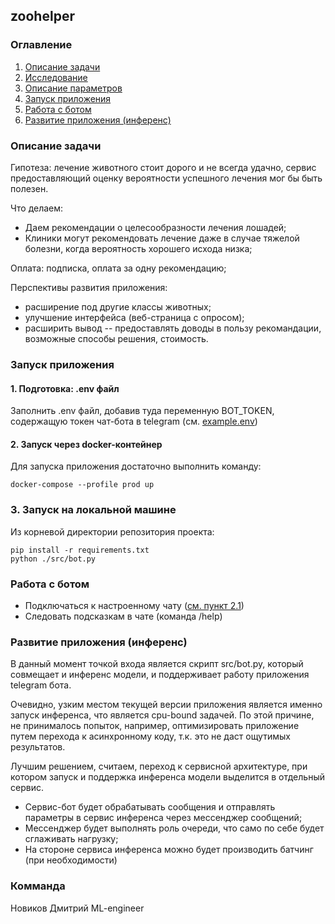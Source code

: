 ## zoohelper



### Оглавление
1. [Описание задачи](#описание-задачи)
2. [Исследование](notebooks/README.MD)
3. [Описание параметров](notebooks/features.md#описание-параметров-модели-на-ввод)
4. [Запуск приложения](README.md#запуск-приложения)
5. [Работа с ботом](README.md#работа-с-ботом)
6. [Развитие приложения (инференс)](README.md#развитие-приложения-инференс)

### Описание задачи

Гипотеза: лечение животного стоит дорого и не всегда удачно, сервис предоставляющий оценку вероятности успешного лечения мог бы быть полезен.

Что делаем:

- Даем рекомендации о целесообразности лечения лошадей;
- Клиники могут рекомендовать лечение даже в случае тяжелой болезни, когда вероятность хорошего исхода низка;


Оплата: подписка, оплата за одну рекомендацию;

Перспективы развития приложения: 
- расширение под другие классы животных;
- улучшение интерфейса (веб-страница с опросом);
- расширить вывод -- предоставлять доводы в пользу рекомандации, возможные способы решения, стоимость.

### Запуск приложения

#### 1. Подготовка: .env файл
Заполнить .env файл, добавив туда переменную BOT_TOKEN, содержащую токен чат-бота в telegram (см. [example.env](example.env))

#### 2. Запуск через docker-контейнер
Для запуска приложения достаточно выполнить команду:
```
docker-compose --profile prod up
```

### 3. Запуск на локальной машине
Из корневой директории репозитория проекта:
```
pip install -r requirements.txt
python ./src/bot.py
```

### Работа с ботом

- Подключаться к настроенному чату ([см. пункт 2.1](README.md#1-подготовка-env-файл))
- Следовать подсказкам в чате (команда /help)


### Развитие приложения (инференс)

В данный момент точкой входа является скрипт src/bot.py, который совмещает и инференс модели, и поддерживает работу приложения telegram бота.

Очевидно, узким местом текущей версии приложения является именно запуск инференса, что является cpu-bound задачей. По этой причине, не принималось попыток, например, оптимизировать приложение путем перехода к асинхронному коду, т.к. это не даст ощутимых результатов.

Лучшим решением, считаем, переход к сервисной архитектуре, при котором запуск и поддержка инференса модели выделится в отдельный сервис. 
- Сервис-бот будет обрабатывать сообщения и отправлять параметры в сервис инференса через мессенджер сообщений;
- Мессенджер будет выполнять роль очереди, что само по себе будет сглаживать нагрузку;
- На стороне сервиса инференса можно будет производить батчинг (при необходимости)

### Комманда

Новиков Дмитрий ML-engineer
